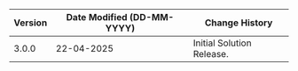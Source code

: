 | **Version** | **Date Modified (DD-MM-YYYY)** | **Change History**                     |
|-------------|--------------------------------|----------------------------------------|
| 3.0.0       | 22-04-2025                     | Initial Solution Release.               | 